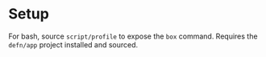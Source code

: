 Setup
=====

For bash, source `script/profile` to expose the `box` command.  Requires the
`defn/app` project installed and sourced.
